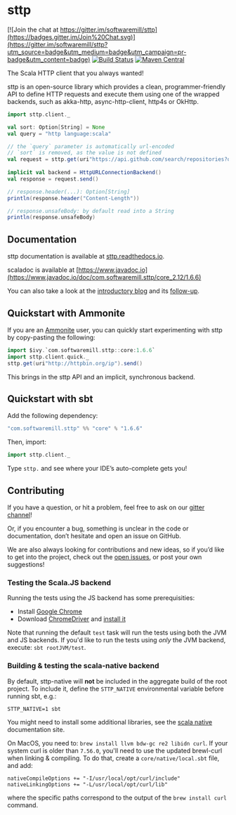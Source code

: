 # sttp

[![Join the chat at https://gitter.im/softwaremill/sttp](https://badges.gitter.im/Join%20Chat.svg)](https://gitter.im/softwaremill/sttp?utm_source=badge&utm_medium=badge&utm_campaign=pr-badge&utm_content=badge)
[![Build Status](https://travis-ci.org/softwaremill/sttp.svg?branch=master)](https://travis-ci.org/softwaremill/sttp)
[![Maven Central](https://maven-badges.herokuapp.com/maven-central/com.softwaremill.sttp/core_2.12/badge.svg)](https://maven-badges.herokuapp.com/maven-central/com.softwaremill.sttp/core_2.12)

The Scala HTTP client that you always wanted!

sttp is an open-source library which provides a clean, programmer-friendly API to define HTTP requests and execute them using one of the wrapped backends, such as akka-http, async-http-client, http4s or OkHttp.
 
```scala
import sttp.client._

val sort: Option[String] = None
val query = "http language:scala"

// the `query` parameter is automatically url-encoded
// `sort` is removed, as the value is not defined
val request = sttp.get(uri"https://api.github.com/search/repositories?q=$query&sort=$sort")
  
implicit val backend = HttpURLConnectionBackend()
val response = request.send()

// response.header(...): Option[String]
println(response.header("Content-Length")) 

// response.unsafeBody: by default read into a String 
println(response.unsafeBody)                     
```

## Documentation

sttp documentation is available at [sttp.readthedocs.io](http://sttp.readthedocs.io).

scaladoc is available at [https://www.javadoc.io](https://www.javadoc.io/doc/com.softwaremill.sttp/core_2.12/1.6.6)

You can also take a look at the [introductory blog](https://softwaremill.com/introducing-sttp-the-scala-http-client/)
and its [follow-up](https://softwaremill.com/sttp-streaming-uri-interpolator/).

## Quickstart with Ammonite

If you are an [Ammonite](http://ammonite.io) user, you can quickly start experimenting with sttp by copy-pasting the following:

```scala
import $ivy.`com.softwaremill.sttp::core:1.6.6`
import sttp.client.quick._
sttp.get(uri"http://httpbin.org/ip").send()
```

This brings in the sttp API and an implicit, synchronous backend.

## Quickstart with sbt

Add the following dependency:

```scala
"com.softwaremill.sttp" %% "core" % "1.6.6"
```

Then, import:

```scala
import sttp.client._
```

Type `sttp.` and see where your IDE’s auto-complete gets you!

## Contributing

If you have a question, or hit a problem, feel free to ask on our [gitter channel](https://gitter.im/softwaremill/sttp)!

Or, if you encounter a bug, something is unclear in the code or documentation, don’t hesitate and open an issue on GitHub.

We are also always looking for contributions and new ideas, so if you’d like to get into the project, check out the [open issues](https://github.com/softwaremill/sttp/issues), or post your own suggestions!

### Testing the Scala.JS backend

Running the tests using the JS backend has some prerequisities:

* Install [Google Chrome](https://www.google.com/chrome/)
* Download [ChromeDriver](https://sites.google.com/a/chromium.org/chromedriver/downloads) and 
[install it](https://sites.google.com/a/chromium.org/chromedriver/getting-started)

Note that running the default `test` task will run the tests using both the JVM and JS backends.
If you'd like to run the tests using *only* the JVM backend, execute: `sbt rootJVM/test`.

### Building & testing the scala-native backend

By default, sttp-native will **not** be included in the aggregate build of the root project. To include it, define the `STTP_NATIVE` environmental variable before running sbt, e.g.:

```
STTP_NATIVE=1 sbt
```

You might need to install some additional libraries, see the [scala native](http://www.scala-native.org/en/latest/user/setup.html) documentation site.

On MacOS, you need to: `brew install llvm bdw-gc re2 libidn curl`. If your system curl is older than `7.56.0`, you'll need to use the updated brewl-curl when linking & compiling. To do that, create a `core/native/local.sbt` file, and add:

```
nativeCompileOptions += "-I/usr/local/opt/curl/include"
nativeLinkingOptions += "-L/usr/local/opt/curl/lib"
```

where the specific paths correspond to the output of the `brew install curl` command.
